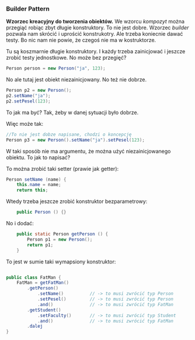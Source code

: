 ### Builder Pattern
**Wzorzec kreacyjny do tworzenia obiektów.**
We wzorcu _kompozyt_ można przegiąć robiąc zbyt długie konstruktory. To nie jest dobre.
Wzorzec _builder_ pozwala nam skrócić i uprościć konstrukotry. Ale trzeba koniecnie dawać testy. Bo nic nam nie powie, że czegoś nie ma w kostruktorze.

Tu są koszmarnie długie konstruktory. I każdy trzeba zainicjować i jeszcze zrobić testy jednostkowe. No może bez przegięć?
```JAVA
Person person = new Person("ja", 123);
```

No ale tutaj jest obiekt niezainicjowany. No też nie dobrze.
```JAVA
Person p2 = new Person();
p2.setName("ja");
p2.setPesel(123);
```

To jak ma być? Tak, żeby w danej sytuacji było dobrze.

Więc może tak:
```JAVA
//To nie jest dobze napisane, chodzi o koncepcję
Person p3 = new Person().setName("ja").setPesel(123);
```
W taki sposób nie ma argumentu, że można użyć niezainicjowanego obiektu. To jak to napisać?

To można zrobić taki setter (prawie jak getter):
```JAVA
Person setName (name) {
    this.name = name;
    return this;
```

Wtedy trzeba jeszcze zrobić konstruktor bezparametrowy:
```JAVA
    public Person () {}
```


No i dodać:
```JAVA
    public static Person getPerson () {
        Person p1 = new Person();
        return p1;
    }
```

To jest w sumie taki wymapsiony konstruktor:
```JAVA

public class FatMan {
    FatMan = getFatMan()
        .getPerson()
            .setName()          // -> to musi zwrócić typ Person
            .setPesel()         // -> to musi zwrócić typ Person
            .and()              // -> to musi zwrócić typ FatMan
        .getStudent()
            .setFaculty()       // -> to musi zwrócić typ Student
            .and()              // -> to musi zwrócić typ FatMan
        .dalej
}
```

